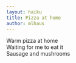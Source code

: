 ```yaml
---
layout: haiku
title: Pizza at home
author: mlhaus
---
```

Warm pizza at home<br>
Waiting for me to eat it<br>
Sausage and mushrooms<br>